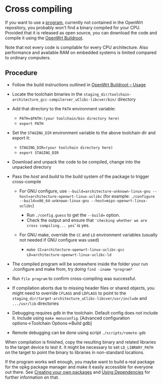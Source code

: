 # Cross compiling

If you want to use a [program](https://en.wikipedia.org/wiki/Computer_program "https://en.wikipedia.org/wiki/Computer_program"), currently not contained in the OpenWrt repository, you probably won't find a binary compiled for your CPU. Provided that it is released as open source, you can download the code and compile it using the [OpenWrt Buildroot](/docs/guide-developer/toolchain/start "docs:guide-developer:toolchain:start").

Note that not every code is compilable for every CPU architecture. Also performance and available RAM on embedded systems is limited compared to ordinary computers.

## Procedure

- Follow the build instructions outlined in [OpenWrt Buildroot – Usage](/docs/guide-developer/toolchain/start "docs:guide-developer:toolchain:start")
- Locate the toolchain binaries in the `staging_dir/toolchain-architecture_gcc-compilerver_uClibc-libcver/bin/` directory
- Add that directory to the `PATH` environment variable:
  
  - `PATH=$PATH:(your toolchain/bin directory here)`
  - `export PATH`
- Set the `STAGING_DIR` environment variable to the above toolchain dir and export it:
  
  - `STAGING_DIR=(your toolchain directory here)`
  - `export STAGING_DIR`
- Download and unpack the code to be compiled, change into the unpacked directory
- Pass the *host* and *build* to the build system of the package to trigger cross-compile
  
  - For GNU configure, use `--build=architecture-unknown-linux-gnu --host=architecture-openwrt-linux-uclibc` (for example: `./configure --build=x86_64-unknown-linux-gnu --host=mips-openwrt-linux-uclibc`)
    
    - Run `./config.guess` to get the `--build=` option.
    - Check the output and ensure that `'checking whether we are cross compiling... yes`' is yes.
  - For GNU make, override the `CC` and `LD` environment variables (usually not needed if GNU configure was used)
    
    - `make CC=architecture-openwrt-linux-uclibc-gcc` `LD=architecture-openwrt-linux-uclibc-ld`
- The compiled program will be somewhere inside the folder your run ./configure and make from, try doing `find -iname *program*`
- Run `file program` to confirm cross-compiling was successful.
- If compilation aborts due to missing header files or shared objects, you might need to override `CFLAGS` and `LDFLAGS` to point to the `staging_dir/target-architecture_uClibc-libcver/usr/include` and `.../usr/lib` directories
- Debugging requires gdb in the toolchain. Default config does not include it. Include using `make menuconfig`. \[Advanced configuration options→Toolchain Options→Build gdb]
- Remote debugging can be done using script `./scripts/remote-gdb`

When compilation is finished, copy the resulting binary and related libraries to the target device to test it. It might be necessary to set `LD_LIBRARY_PATH` on the target to point the binary to libraries in non-standard locations.

If the program works well enough, you maybe want to build a real package for the opkg package manager and make it easily accessible for everyone out there. See [Creating your own packages](/docs/guide-developer/packages "docs:guide-developer:packages") and [Using Dependencies](/docs/guide-developer/dependencies "docs:guide-developer:dependencies") for further information on that.
